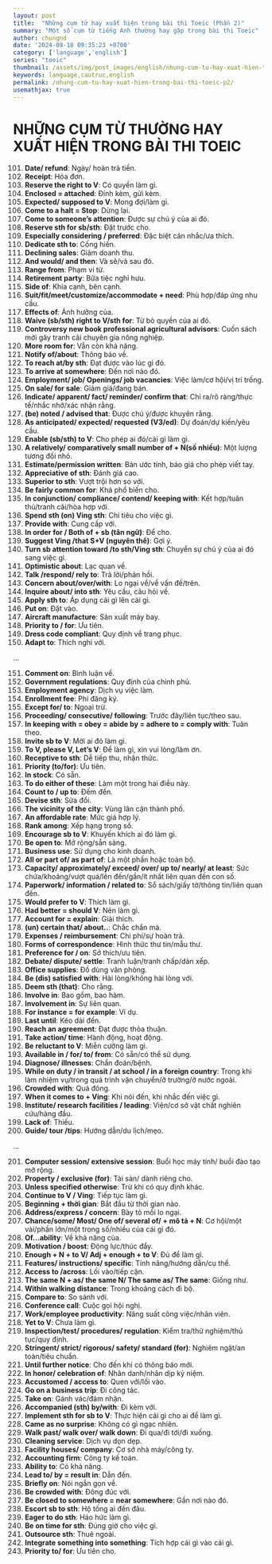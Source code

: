 ```yaml
---
layout: post
title:  "Những cụm từ hay xuất hiện trong bài thi Toeic (Phần 2)"
summary: "Một số cụm từ tiếng Anh thường hay gặp trong bài thi Toeic"
author: chungnd
date: '2024-09-18 09:35:23 +0700'
category: ['language','english']
series: "toeic"
thumbnail: /assets/img/post_images/english/nhung-cum-tu-hay-xuat-hien-trong-bai-thi-toeic.webp
keywords: language,cautruc,english
permalink: /nhung-cum-tu-hay-xuat-hien-trong-bai-thi-toeic-p2/
usemathjax: true
---
```

# NHỮNG CỤM TỪ THƯỜNG HAY XUẤT HIỆN TRONG BÀI THI TOEIC

101. **Date/ refund**: Ngày/ hoàn trả tiền.
102. **Receipt**: Hóa đơn.
103. **Reserve the right to V**: Có quyền làm gì.
104. **Enclosed = attached**: Đính kèm, gửi kèm.
105. **Expected/ supposed to V**: Mong đợi/làm gì.
106. **Come to a halt = Stop**: Dừng lại.
107. **Come to someone’s attention**: Được sự chú ý của ai đó.
108. **Reserve sth for sb/sth**: Đặt trước cho.
109. **Especially considering / preferred**: Đặc biệt cân nhắc/ưa thích.
110. **Dedicate sth to**: Cống hiến.
111. **Declining sales**: Giảm doanh thu.
112. **And would/ and then**: Và sẽ/và sau đó.
113. **Range from**: Phạm vi từ.
114. **Retirement party**: Bữa tiệc nghỉ hưu.
115. **Side of**: Khía cạnh, bên cạnh.
116. **Suit/fit/meet/customize/accommodate + need**: Phù hợp/đáp ứng nhu cầu.
117. **Effects of**: Ảnh hưởng của.
118. **Waive (sb/sth) right to V/sth for**: Từ bỏ quyền của ai đó.
119. **Controversy new book professional agricultural advisors**: Cuốn sách mới gây tranh cãi chuyên gia nông nghiệp.
120. **More room for**: Vẫn còn khả năng.
121. **Notify of/about**: Thông báo về.
122. **To reach at/by sth**: Đạt được vào lúc gì đó.
123. **To arrive at somewhere**: Đến nơi nào đó.
124. **Employment/ job/ Openings/ job vacancies**: Việc làm/cơ hội/vị trí trống.
125. **On sale/ for sale**: Giảm giá/đang bán.
126. **Indicate/ apparent/ fact/ reminder/ confirm that**: Chỉ ra/rõ ràng/thực tế/nhắc nhở/xác nhận rằng.
127. **(be) noted / advised that**: Được chú ý/được khuyên rằng.
128. **As anticipated/ expected/ requested (V3/ed)**: Dự đoán/dự kiến/yêu cầu.
129. **Enable (sb/sth) to V**: Cho phép ai đó/cái gì làm gì.
130. **A relatively/ comparatively small number of + N(số nhiều)**: Một lượng tương đối nhỏ.
131. **Estimate/permission written**: Bản ước tính, báo giá cho phép viết tay.
132. **Appreciative of sth**: Đánh giá cao.
133. **Superior to sth**: Vượt trội hơn so với.
134. **Be fairly common for**: Khá phổ biến cho.
135. **In conjunction/ compliance/ contend/ keeping with**: Kết hợp/tuân thủ/tranh cãi/hòa hợp với.
136. **Spend sth (on) Ving sth**: Chi tiêu cho việc gì.
137. **Provide with**: Cung cấp với.
138. **In order for / Both of + sb (tân ngữ)**: Để cho.
139. **Suggest Ving /that S+V (nguyên thể)**: Gợi ý.
140. **Turn sb attention toward /to sth/Ving sth**: Chuyển sự chú ý của ai đó sang việc gì.
141. **Optimistic about**: Lạc quan về.
142. **Talk /respond/ rely to**: Trả lời/phản hồi.
143. **Concern about/over/with**: Lo ngại về/về vấn đề/trên.
144. **Inquire about/ into sth**: Yêu cầu, câu hỏi về.
145. **Apply sth to**: Áp dụng cái gì lên cái gì.
146. **Put on**: Đặt vào.
147. **Aircraft manufacture**: Sản xuất máy bay.
148. **Priority to / for**: Ưu tiên.
149. **Dress code compliant**: Quy định về trang phục.
150. **Adapt to**: Thích nghi với.

...

151. **Comment on**: Bình luận về.
152. **Government regulations**: Quy định của chính phủ.
153. **Employment agency**: Dịch vụ việc làm.
154. **Enrollment fee**: Phí đăng ký.
155. **Except for/ to**: Ngoại trừ.
156. **Proceeding/ consecutive/ following**: Trước đây/liên tục/theo sau.
157. **In keeping with = obey = abide by = adhere to = comply with**: Tuân theo.
158. **Invite sb to V**: Mời ai đó làm gì.
159. **To V, please V, Let’s V**: Để làm gì, xin vui lòng/làm ơn.
160. **Receptive to sth**: Dễ tiếp thu, nhận thức.
161. **Priority (to/for)**: Ưu tiên.
162. **In stock**: Có sẵn.
163. **To do either of these**: Làm một trong hai điều này.
164. **Count to / up to**: Đếm đến.
165. **Devise sth**: Sửa đổi.
166. **The vicinity of the city**: Vùng lân cận thành phố.
167. **An affordable rate**: Mức giá hợp lý.
168. **Rank among**: Xếp hạng trong số.
169. **Encourage sb to V**: Khuyến khích ai đó làm gì.
170. **Be open to**: Mở rộng/sẵn sàng.
171. **Business use**: Sử dụng cho kinh doanh.
172. **All or part of/ as part of**: Là một phần hoặc toàn bộ.
173. **Capacity/ approximately/ exceed/ over/ up to/ nearly/ at least**: Sức chứa/khoảng/vượt quá/lên đến/gần/ít nhất liên quan đến con số.
174. **Paperwork/ information / related to**: Sổ sách/giấy tờ/thông tin/liên quan đến.
175. **Would prefer to V**: Thích làm gì.
176. **Had better = should V**: Nên làm gì.
177. **Account for = explain**: Giải thích.
178. **(un) certain that/ about..**: Chắc chắn mà.
179. **Expenses / reimbursement**: Chi phí/sự hoàn trả.
180. **Forms of correspondence**: Hình thức thư tín/mẫu thư.
181. **Preference for / on**: Sở thích/ưu tiên.
182. **Debate/ dispute/ settle**: Tranh luận/tranh chấp/dàn xếp.
183. **Office supplies**: Đồ dùng văn phòng.
184. **Be (dis) satisfied with**: Hài lòng/không hài lòng với.
185. **Deem sth (that)**: Cho rằng.
186. **Involve in**: Bao gồm, bao hàm.
187. **Involvement in**: Sự liên quan.
188. **For instance = for example**: Ví dụ.
189. **Last until**: Kéo dài đến.
190. **Reach an agreement**: Đạt được thỏa thuận.
191. **Take action/ time**: Hành động, hoạt động.
192. **Be reluctant to V**: Miễn cưỡng làm gì.
193. **Available in / for/ to/ from**: Có sẵn/có thể sử dụng.
194. **Diagnose/ illnesses**: Chẩn đoán/bệnh.
195. **While on duty / in transit / at school / in a foreign country**: Trong khi làm nhiệm vụ/trong quá trình vận chuyển/ở trường/ở nước ngoài.
196. **Crowded with**: Quá đông.
197. **When it comes to + Ving**: Khi nói đến, khi nhắc đến việc gì.
198. **Institute/ research facilities / leading**: Viện/cơ sở vật chất nghiên cứu/hàng đầu.
199. **Lack of**: Thiếu.
200. **Guide/ tour /tips**: Hướng dẫn/du lịch/mẹo.

...

 201. **Computer session/ extensive session**: Buổi học máy tính/ buổi đào tạo mở rộng.
202. **Property / exclusive (for)**: Tài sản/ dành riêng cho.
203. **Unless specified otherwise**: Trừ khi có quy định khác.
204. **Continue to V / Ving**: Tiếp tục làm gì.
205. **Beginning + thời gian**: Bắt đầu từ thời gian nào.
206. **Address/express / concern**: Bày tỏ mối lo ngại.
207. **Chance/some/ Most/ One of/ several of/ + mô tả + N**: Cơ hội/một vài/phần lớn/một trong số/nhiều của cái gì đó.
208. **Of…ability**: Về khả năng của.
209. **Motivation / boost**: Động lực/thúc đẩy.
210. **Enough + N + to V/ Adj + enough + to V**: Đủ để làm gì.
211. **Features/ instructions/ specific**: Tính năng/hướng dẫn/cụ thể.
212. **Access to /across**: Lối vào/tiếp cận.
213. **The same N + as/ the same N/ The same as/ The same**: Giống như.
214. **Within walking distance**: Trong khoảng cách đi bộ.
215. **Compare to**: So sánh với.
216. **Conference call**: Cuộc gọi hội nghị.
217. **Work/employee productivity**: Năng suất công việc/nhân viên.
218. **Yet to V**: Chưa làm gì.
219. **Inspection/test/ procedures/ regulation**: Kiểm tra/thử nghiệm/thủ tục/quy định.
220. **Stringent/ strict/ rigorous/ safety/ standard (for)**: Nghiêm ngặt/an toàn/tiêu chuẩn.
221. **Until further notice**: Cho đến khi có thông báo mới.
222. **In honor/ celebration of**: Nhân danh/nhân dịp kỷ niệm.
223. **Accustomed / access to**: Quen với/lối vào.
224. **Go on a business trip**: Đi công tác.
225. **Take on**: Gánh vác/đảm nhận.
226. **Accompanied (sth) by/with**: Đi kèm với.
227. **Implement sth for sb to V**: Thực hiện cái gì cho ai để làm gì.
228. **Came as no surprise**: Không có gì ngạc nhiên.
229. **Walk past/ walk over/ walk down**: Đi qua/đi tới/đi xuống.
230. **Cleaning service**: Dịch vụ dọn dẹp.
231. **Facility houses/ company**: Cơ sở nhà máy/công ty.
232. **Accounting firm**: Công ty kế toán.
233. **Ability to**: Có khả năng.
234. **Lead to/ by = result in**: Dẫn đến.
235. **Briefly on**: Nói ngắn gọn về.
236. **Be crowded with**: Đông đúc với.
237. **Be closed to somewhere = near somewhere**: Gần nơi nào đó.
238. **Escort sb to sth**: Hộ tống ai đến đâu.
239. **Eager to do sth**: Háo hức làm gì.
240. **Be on time for sth**: Đúng giờ cho việc gì.
241. **Outsource sth**: Thuê ngoài.
242. **Integrate something into something**: Tích hợp cái gì vào cái gì.
243. **Priority to/ for**: Ưu tiên cho.
